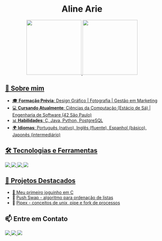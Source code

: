 <!-- README.md para o GitHub Profile -->

<h1 align="center"> Aline Arie </h1>

<div align="center">
<a href="https://github.com/IgnisFowl">
<img loading="lazy" height="180em" src="https://github-readme-stats.vercel.app/api/top-langs/?username=IgnisFowl&layout=compact&langs_count=7&theme=dracula"/>
<img loading="lazy" height="180em" src="https://github-readme-stats.vercel.app/api?username=IgnisFowl&show_icons=true&theme=dracula&include_all_commits=true&count_private=true"/>
</div>

## 🚀 Sobre mim

- 🎓 **Formação Prévia**: Design Gráfico | Fotografia | Gestão em Marketing
- 💻 **Cursando Atualmente**: Ciências da Computação (Estácio de Sá) | Engenharia de Software (42 São Paulo)
- 📊 **Habilidades**: C, Java, Python, PostgreSQL 
- 🌍 **Idiomas**: Português (nativo), Inglês (fluente), Espanhol (básico), Japonês (intermediário)

## 🛠️ Tecnologias e Ferramentas
<p>
  <img src="https://img.shields.io/badge/C-purple?style=for-the-badge">
  <img src="https://img.shields.io/badge/Python-lightblue?style=for-the-badge&logo=python">
  <img src="https://img.shields.io/badge/Java-ED8B00?style=for-the-badge&logo=java&logoColor=white">
  <img src="https://img.shields.io/badge/PostgreSQL-316192?style=for-the-badge&logo=postgresql&logoColor=white">
</p>

## 📂 Projetos Destacados
- 🔹 [Meu primeiro joguinho em C](https://github.com/IgnisFowl/42/tree/main/so_long)
- 🔹 [Push Swap - algoritmo para ordenação de listas](https://github.com/IgnisFowl/42/tree/main/push_swap)
- 🔹 [Pipex - conceitos de unix, pipe e fork de processos](https://github.com/IgnisFowl/42/tree/main/pipex)

## 📫 Entre em Contato
<p>
  <a href="https://www.linkedin.com/in/alinequeiroz1990/" target="_blank">
    <img src="https://img.shields.io/badge/LinkedIn-blue?style=for-the-badge&logo=linkedin&logoColor=white">
  </a>
  <a href="mailto:alineariecq@gmail.com">
    <img src="https://img.shields.io/badge/Email-D14836?style=for-the-badge&logo=gmail&logoColor=white">
  </a>
  <a href="https://www.instagram.com/cadete_aarie/" target="_blank"><img loading="lazy" src="https://img.shields.io/badge/-Instagram-%23E4405F?style=for-the-badge&logo=instagram&logoColor=white" target="_blank"></a>
</p>
